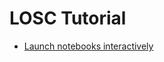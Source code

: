 # LOSC Tutorial

- [Launch notebooks interactively](https://mybinder.org/v2/gh/nilsleiffischer/losc-tutorial/master?filepath=Exercises.ipynb)
